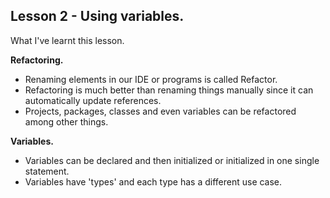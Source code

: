 ## Lesson 2 - Using variables.
What I've learnt this lesson. 

**Refactoring.**
- Renaming elements in our IDE or programs is called Refactor.
- Refactoring is much better than renaming things manually since it can automatically update references.
- Projects, packages, classes and even variables can be refactored among other things.

**Variables.**
- Variables can be declared and then initialized or initialized in one single statement.
- Variables have 'types' and each type has a different use case.